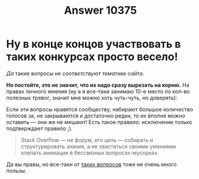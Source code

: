 ﻿---
title: "Answer 10375"
se.owner.user_id: 337540
se.owner.display_name: "Victor VosMottor thanks Monica"
se.owner.link: "https://ru.meta.stackoverflow.com/users/337540/victor-vosmottor-thanks-monica"
se.answer_id: 10375
se.question_id: 10370
se.post_type: answer
se.score: 1
se.is_accepted: False
---
<h1>Ну в конце концов участвовать в таких конкурсах просто весело!</h1>

<p><em>Да</em> такие вопросы <em>не соответствуют тематике сайта</em>. </p>

<p><strong>Но постойте,  это не значит, что их надо сразу вырезать на корню.</strong>
На правах личного мнения (ну а я все-таки занимаю 10-е место по кол-во полезных тревог, значит мне можно хоть чуть-чуть, но доверять):</p>

<p>Eсли эти вопросы нравятся сообществу, набирают большое количество голосов за, не закрываются и достаточно редки, то их вполне можно оставить — они же не мешают! Есть такое правило: исключение только подтверждает правило ;). </p>

<blockquote>
  <p>Stack Overflow — не форум, его цель — собирать и структурировать знания, а не хвастаться своими умениями клепать анимации в бессвязных вопросах-мусорках.</p>
</blockquote>

<p>Да вы правы, но все-таки от <a href="https://ru.stackoverflow.com/questions/1109879/%d0%94%d0%be%d0%b1%d0%b0%d0%b2%d0%b8%d1%82%d1%8c-%d0%bf%d0%be%d0%bb%d0%b5-count-%d0%b8%d0%b7-%d0%b4%d1%80%d1%83%d0%b3%d0%be%d0%b9-%d0%bc%d0%be%d0%b4%d0%b5%d0%bb%d0%b8-drf">таких вопросов</a> тоже не очень много пользы.</p>
